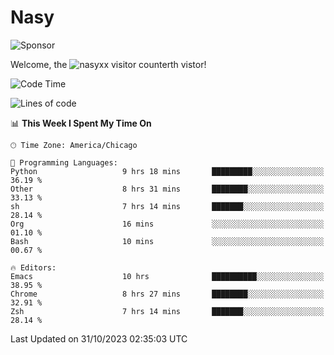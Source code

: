 # Nasy

<!--
<p align="center">
<img height="200" src="https://github-readme-stats.vercel.app/api?username=nasyxx&count_private=true&show_icons=true&theme=dracula&include_all_commits=true"/>
<img height="200" src="https://github-readme-stats.vercel.app/api/top-langs/?username=nasyxx&theme=dracula&hide=html,jupyter+notebook&count_private=true&show_icons=true"/>
</p>

  
----------------
-->

![Sponsor](https://img.shields.io/static/v1.svg?label=Sponsor&message=%E2%9D%A4&logo=GitHub&style=flat&color=pink)
 
Welcome, the ![nasyxx visitor counter](https://count.getloli.com/get/@nasyxx?theme=rule34)th vistor!
 
<!--START_SECTION:waka-->
![Code Time](http://img.shields.io/badge/Code%20Time-3%2C881%20hrs%2053%20mins-blue)

![Lines of code](https://img.shields.io/badge/From%20Hello%20World%20I%27ve%20Written-6.3%20million%20lines%20of%20code-blue)

📊 **This Week I Spent My Time On** 

```text
🕑︎ Time Zone: America/Chicago

💬 Programming Languages: 
Python                   9 hrs 18 mins       █████████░░░░░░░░░░░░░░░░   36.19 % 
Other                    8 hrs 31 mins       ████████░░░░░░░░░░░░░░░░░   33.13 % 
sh                       7 hrs 14 mins       ███████░░░░░░░░░░░░░░░░░░   28.14 % 
Org                      16 mins             ░░░░░░░░░░░░░░░░░░░░░░░░░   01.10 % 
Bash                     10 mins             ░░░░░░░░░░░░░░░░░░░░░░░░░   00.67 % 

🔥 Editors: 
Emacs                    10 hrs              ██████████░░░░░░░░░░░░░░░   38.95 % 
Chrome                   8 hrs 27 mins       ████████░░░░░░░░░░░░░░░░░   32.91 % 
Zsh                      7 hrs 14 mins       ███████░░░░░░░░░░░░░░░░░░   28.14 % 
```


 Last Updated on 31/10/2023 02:35:03 UTC
<!--END_SECTION:waka-->

<!-- ![visitors](https://visitor-badge.laobi.icu/badge?page_id=nasyxx.nasyxx) -->
